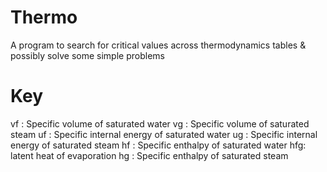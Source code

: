 # Thermo
A program to search for critical values across thermodynamics tables &amp; possibly solve some simple problems
# Key
  vf : Specific volume of saturated water 
  vg : Specific volume of saturated steam
  uf : Specific internal energy of saturated water
  ug : Specific internal energy of saturated steam
  hf : Specific enthalpy of saturated water
  hfg: latent heat of evaporation
  hg : Specific enthalpy of saturated steam
